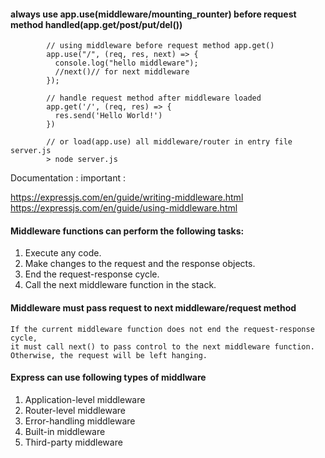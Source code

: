 #### always use app.use(middleware/mounting_rounter) before request method handled(app.get/post/put/del())

            // using middleware before request method app.get()
            app.use("/", (req, res, next) => {
              console.log("hello middleware");
              //next()// for next middleware
            });

            // handle request method after middleware loaded
            app.get('/', (req, res) => {
              res.send('Hello World!')
            })

            // or load(app.use) all middleware/router in entry file server.js
            > node server.js


Documentation : important :   

https://expressjs.com/en/guide/writing-middleware.html  
https://expressjs.com/en/guide/using-middleware.html  

####  Middleware functions can perform the following tasks:

1. Execute any code.
2. Make changes to the request and the response objects.
3. End the request-response cycle.
4. Call the next middleware function in the stack.

#### Middleware must pass request to next middleware/request method

    If the current middleware function does not end the request-response cycle, 
    it must call next() to pass control to the next middleware function. 
    Otherwise, the request will be left hanging.
    
#### Express can use following types of middlware

1. Application-level middleware
2. Router-level middleware
3. Error-handling middleware
4. Built-in middleware
5. Third-party middleware
    
